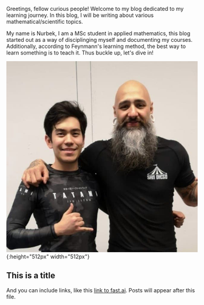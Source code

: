 Greetings, fellow curious people! Welcome to my blog dedicated to my learning journey. In this blog, I will be writing about various mathematical/scientific topics.

My name is Nurbek, I am a MSc student in applied mathematics, this blog started out as a way of disciplinging myself and documenting my courses. Additionally, according to Feynmann's learning method, the best way to learn something is to teach it. Thus buckle up, let's dive in!

![Image of fast.ai logo](images/profile.jpg){:height="512px" width="512px"}

## This is a title

And you can include links, like this [link to fast.ai](https://www.fast.ai). Posts will appear after this file. 
